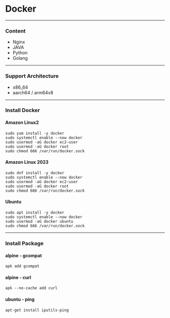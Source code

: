# Docker
---
### Content
- Nginx
- JAVA
- Python
- Golang

---
### Support Architecture
- x86_64
- aarch64 / arm64v8

---
### Install Docker
#### Amazon Linux2
```shell
sudo yum install -y docker
sudo systemctl enable --now docker
sudo usermod -aG docker ec2-user
sudo usermod -aG docker root
sudo chmod 666 /var/run/docker.sock
```

#### Amazon Linux 2023
```shell
sudo dnf install -y docker
sudo systemctl enable --now docker
sudo usermod -aG docker ec2-user
sudo usermod -aG docker root
sudo chmod 666 /var/run/docker.sock
```

#### Ubuntu
```shell
sudo apt install -y docker
sudo systemctl enable --now docker
sudo usermod -aG docker ubuntu
sudo chmod 666 /var/run/docker.sock
```

---
### Install Package
#### alpine - gcompat
```shell
apk add gcompat
```

#### alpine - curl
```shell
apk --no-cache add curl
```

#### ubuntu - ping
```shell
apt-get install iputils-ping
```